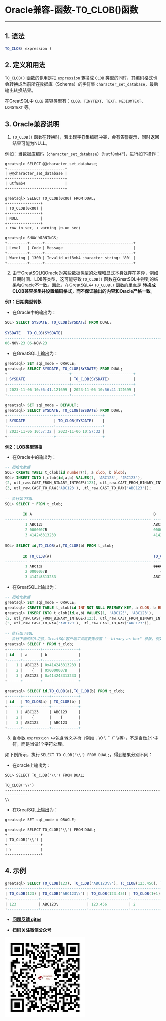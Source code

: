 # Oracle兼容-函数-TO_CLOB()函数
---


## 1. 语法

```sql
TO_CLOB( expression )
```

## 2. 定义和用法
`TO_CLOB()` 函数的作用是把 `expression` 转换成 `CLOB` 类型的同时，其编码格式也会转换成当前所在数据库（Schema）的字符集 `character_set_database`，最后输出转换结果。

在GreatSQL中 `CLOB` 兼容类型有：`CLOB`、`TINYTEXT`、`TEXT`、`MEDIUMTEXT`、`LONGTEXT` 等。

## 3. Oracle兼容说明

1. `TO_CLOB()` 函数在转换时，若出现字符集编码冲突，会有告警提示，同时返回结果可能为NULL。

例如：当数据库编码（`character_set_database`）为`utf8mb4`时，进行如下操作：
```
greatsql> SELECT @@character_set_database;
+--------------------------+
| @@character_set_database |
+--------------------------+
| utf8mb4                  |
+--------------------------+

greatsql> SELECT TO_CLOB(0x80) FROM DUAL;
+---------------+
| TO_CLOB(0x80) |
+---------------+
| NULL          |
+---------------+
1 row in set, 1 warning (0.00 sec)

greatsql> SHOW WARNINGS;
+---------+------+----------------------------------------+
| Level   | Code | Message                                |
+---------+------+----------------------------------------+
| Warning | 1300 | Invalid utf8mb4 character string: '80' |
+---------+------+----------------------------------------+
```

2. 由于GreatSQL和Oracle对某些数据类型的处理和显式本身就存在差异，例如日期时间、LOB等类型，这可能导致 `TO_CLOB()` 函数在GreatSQL中得到的结果和Oracle不一致。因此，在GreatSQL中 `TO_CLOB()` 函数的重点是 **转换成CLOB兼容类型并设置编码格式，而不保证输出的内容和Oracle严格一致**。

**例1：日期类型转换**

- 在Oracle中的输出为：

```sql
SQL> SELECT SYSDATE, TO_CLOB(SYSDATE) FROM DUAL;

SYSDATE   TO_CLOB(SYSDATE)
--------- --------------------------------------------------------------------------------
06-NOV-23 06-NOV-23
```

- 在GreatSQL上输出为：

```sql
greatsql> SET sql_mode = ORACLE;
greatsql> SELECT SYSDATE, TO_CLOB(SYSDATE) FROM DUAL;
+----------------------------+----------------------------+
| SYSDATE                    | TO_CLOB(SYSDATE)           |
+----------------------------+----------------------------+
| 2023-11-06 10:56:41.121699 | 2023-11-06 10:56:41.121699 |
+----------------------------+----------------------------+

greatsql> SET sql_mode = DEFAULT;
greatsql> SELECT SYSDATE, TO_CLOB(SYSDATE) FROM DUAL;
+---------------------+---------------------+
| SYSDATE             | TO_CLOB(SYSDATE)    |
+---------------------+---------------------+
| 2023-11-06 10:57:32 | 2023-11-06 10:57:32 |
+---------------------+---------------------+
```

**例2：LOB类型转换**

- 在Oracle中的输出为：

```sql
-- 初始化数据
SQL> CREATE TABLE t_clob(id number(4), a clob, b blob);
SQL> INSERT INTO t_clob(id,a,b) VALUES(1, 'ABC123', 'ABC123'),
(2, utl_raw.CAST_FROM_BINARY_INTEGER(123), utl_raw.CAST_FROM_BINARY_INTEGER(123)),
(3, utl_raw.CAST_TO_RAW('ABC123'), utl_raw.CAST_TO_RAW('ABC123'));

-- 执行如下SQL
SQL> SELECT * FROM t_clob;

        ID A                                                       B
---------- ------------------------------------------------------- -------------------------
         1 ABC123                                                  ABC123
         2 0000007B                                                0000007B
         3 414243313233                                            414243313233

SQL> SELECT id,TO_CLOB(a),TO_CLOB(b) FROM t_clob;

        ID TO_CLOB(A)                                              TO_CLOB(B)
---------- ------------------------------------------------------- -------------------------
         1 ABC123                                                  ����#
         2 0000007B                                                   {
         3 414243313233                                            ABC123
```

- 在GreatSQL上输出为：

```sql
-- 初始化数据
greatsql> SET sql_mode = ORACLE;
greatsql> CREATE TABLE t_clob(id INT NOT NULL PRIMARY KEY, a CLOB, b BLOB);
greatsql> INSERT INTO t_clob(id,a,b) VALUES(1, 'ABC123', 'ABC123'),
(2, utl_raw.CAST_FROM_BINARY_INTEGER(123), utl_raw.CAST_FROM_BINARY_INTEGER(123)),
(3, utl_raw.CAST_TO_RAW('ABC123'), utl_raw.CAST_TO_RAW('ABC123'));

-- 执行如下SQL
-- 执行下面的SQL之前，GreatSQL客户端工具需要先设置 "--binary-as-hex" 参数，例如：mysql --binary-as-hex
greatsql> SELECT * FROM t_clob;
+------+--------+----------------+
| id   | a      | b              |
+------+--------+----------------+
|    1 | ABC123 | 0x414243313233 |
|    2 |    {   | 0x0000007B     |
|    3 | ABC123 | 0x414243313233 |
+------+--------+----------------+

greatsql> SELECT id,TO_CLOB(a),TO_CLOB(b) FROM t_clob;
+------+------------+------------+
| id   | TO_CLOB(a) | TO_CLOB(b) |
+------+------------+------------+
|    1 | ABC123     | ABC123     |
|    2 |    {       |    {       |
|    3 | ABC123     | ABC123     |
+------+------------+------------+
```

3. 当参数 `expression `中包含转义字符（例如：\0 \\' '' \\" \\\\等），不是当做2个字符，而是当做1个字符处理。

如下例所示，执行 `SELECT TO_CLOB('\\') FROM DUAL;`，得到结果分别不同：

- 在oracle上输出为：

```
SQL> SELECT TO_CLOB('\\') FROM DUAL;

TO_CLOB('\\')
--------------------------------------------------------------------------------
\\
```

- 在GreatSQL上输出为：

```
greatsql> SET sql_mode = ORACLE;

greatsql> SELECT TO_CLOB('\\') FROM DUAL;
+---------------+
| TO_CLOB('\\') |
+---------------+
| \             |
+---------------+
```

## 4. 示例

```sql
greatsql> SELECT TO_CLOB(123), TO_CLOB('ABC123\\'), TO_CLOB(123.456), TO_CLOB(1+1) FROM DUAL;
+--------------+---------------------+------------------+--------------+
| TO_CLOB(123) | TO_CLOB('ABC123\\') | TO_CLOB(123.456) | TO_CLOB(1+1) |
+--------------+---------------------+------------------+--------------+
| 123          | ABC123\             | 123.456          | 2            |
+--------------+---------------------+------------------+--------------+
```



- **[问题反馈 gitee](https://gitee.com/GreatSQL/GreatSQL-Manual/issues)**

- **扫码关注微信公众号**

![greatsql-wx](../../greatsql-wx.jpg)
